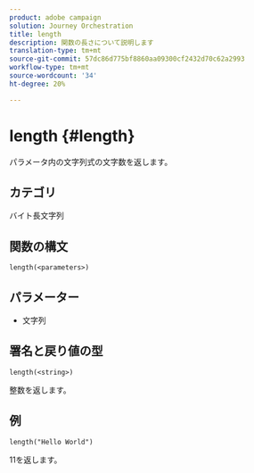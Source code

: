 ```yaml
---
product: adobe campaign
solution: Journey Orchestration
title: length
description: 関数の長さについて説明します
translation-type: tm+mt
source-git-commit: 57dc86d775bf8860aa09300cf2432d70c62a2993
workflow-type: tm+mt
source-wordcount: '34'
ht-degree: 20%

---
```



# length {#length}

パラメータ内の文字列式の文字数を返します。

## カテゴリ

 バイト長文字列

## 関数の構文

`length(<parameters>)`

## パラメーター

* 文字列

## 署名と戻り値の型

`length(<string>)`

整数を返します。

## 例

`length("Hello World")`

11を返します。
